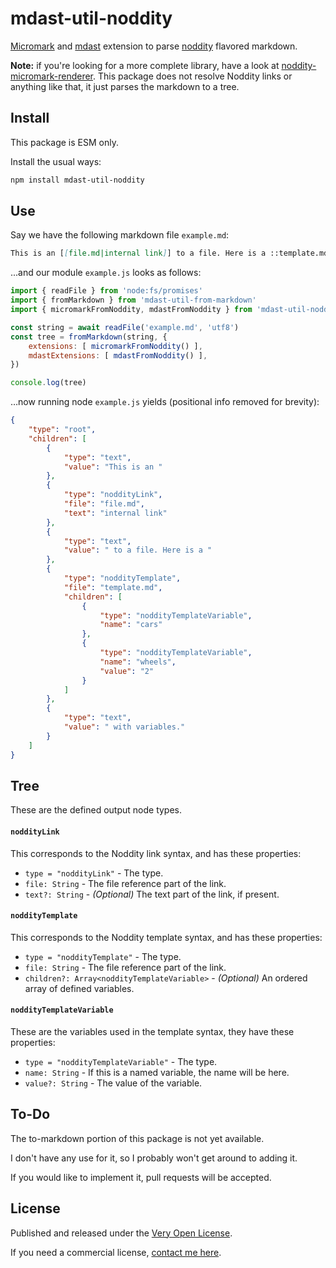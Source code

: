 # mdast-util-noddity

[Micromark](https://github.com/micromark/micromark) and [mdast](https://github.com/syntax-tree/mdast) extension to parse [noddity](http://noddity.com/) flavored markdown.

**Note:** if you're looking for a more complete library, have a look at [noddity-micromark-renderer](https://github.com/saibotsivad/noddity-micromark-renderer). This package does not resolve Noddity links or anything like that, it just parses the markdown to a tree.

## Install

This package is ESM only.

Install the usual ways:

```bash
npm install mdast-util-noddity
```

## Use

Say we have the following markdown file `example.md`:

```md
This is an [[file.md|internal link]] to a file. Here is a ::template.md|cars|wheels=2:: with variables.
```

...and our module `example.js` looks as follows:

```js
import { readFile } from 'node:fs/promises'
import { fromMarkdown } from 'mdast-util-from-markdown'
import { micromarkFromNoddity, mdastFromNoddity } from 'mdast-util-noddity'

const string = await readFile('example.md', 'utf8')
const tree = fromMarkdown(string, {
	extensions: [ micromarkFromNoddity() ],
	mdastExtensions: [ mdastFromNoddity() ],
})

console.log(tree)
```

…now running node `example.js` yields (positional info removed for brevity):

```json
{
	"type": "root",
	"children": [
		{
			"type": "text",
			"value": "This is an "
		},
		{
			"type": "noddityLink",
			"file": "file.md",
			"text": "internal link"
		},
		{
			"type": "text",
			"value": " to a file. Here is a "
		},
		{
			"type": "noddityTemplate",
			"file": "template.md",
			"children": [
				{
					"type": "noddityTemplateVariable",
					"name": "cars"
				},
				{
					"type": "noddityTemplateVariable",
					"name": "wheels",
					"value": "2"
				}
			]
		},
		{
			"type": "text",
			"value": " with variables."
		}
	]
}
```

## Tree

These are the defined output node types.

#### `noddityLink`

This corresponds to the Noddity link syntax, and has these properties:

* `type = "noddityLink"` - The type.
* `file: String` - The file reference part of the link.
* `text?: String` - *(Optional)* The text part of the link, if present.

#### `noddityTemplate`

This corresponds to the Noddity template syntax, and has these properties:

* `type = "noddityTemplate"` - The type.
* `file: String` - The file reference part of the link.
* `children?: Array<noddityTemplateVariable>` - *(Optional)* An ordered array of defined variables.

#### `noddityTemplateVariable`

These are the variables used in the template syntax, they have these properties:

* `type = "noddityTemplateVariable"` - The type.
* `name: String` - If this is a named variable, the name will be here.
* `value?: String` - The value of the variable.

## To-Do

The to-markdown portion of this package is not yet available.

I don't have any use for it, so I probably won't get around to adding it.

If you would like to implement it, pull requests will be accepted.

## License

Published and released under the [Very Open License](http://veryopenlicense.com).

If you need a commercial license, [contact me here](https://davistobias.com/license?software=mdast-util-noddity).
